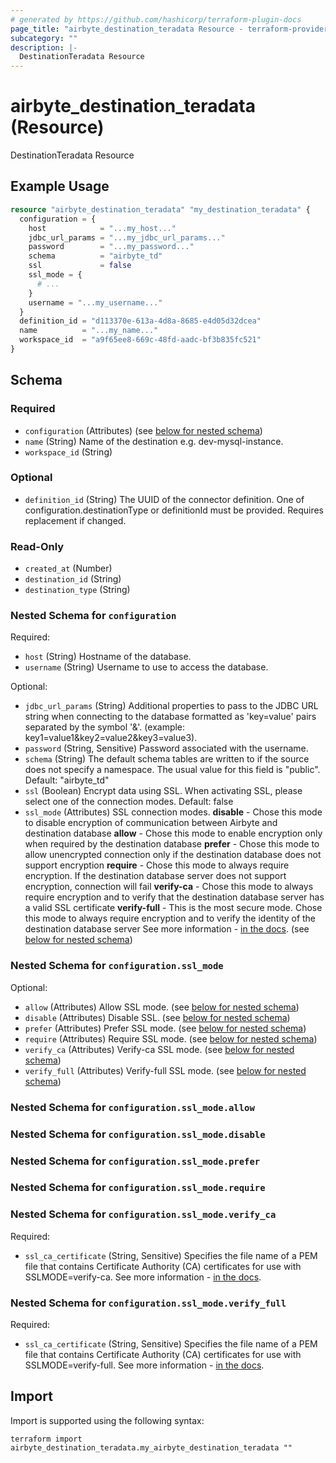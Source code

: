 ```yaml
---
# generated by https://github.com/hashicorp/terraform-plugin-docs
page_title: "airbyte_destination_teradata Resource - terraform-provider-airbyte"
subcategory: ""
description: |-
  DestinationTeradata Resource
---
```


# airbyte_destination_teradata (Resource)

DestinationTeradata Resource

## Example Usage

```terraform
resource "airbyte_destination_teradata" "my_destination_teradata" {
  configuration = {
    host            = "...my_host..."
    jdbc_url_params = "...my_jdbc_url_params..."
    password        = "...my_password..."
    schema          = "airbyte_td"
    ssl             = false
    ssl_mode = {
      # ...
    }
    username = "...my_username..."
  }
  definition_id = "d113370e-613a-4d8a-8685-e4d05d32dcea"
  name          = "...my_name..."
  workspace_id  = "a9f65ee8-669c-48fd-aadc-bf3b835fc521"
}
```

<!-- schema generated by tfplugindocs -->
## Schema

### Required

- `configuration` (Attributes) (see [below for nested schema](#nestedatt--configuration))
- `name` (String) Name of the destination e.g. dev-mysql-instance.
- `workspace_id` (String)

### Optional

- `definition_id` (String) The UUID of the connector definition. One of configuration.destinationType or definitionId must be provided. Requires replacement if changed.

### Read-Only

- `created_at` (Number)
- `destination_id` (String)
- `destination_type` (String)

<a id="nestedatt--configuration"></a>
### Nested Schema for `configuration`

Required:

- `host` (String) Hostname of the database.
- `username` (String) Username to use to access the database.

Optional:

- `jdbc_url_params` (String) Additional properties to pass to the JDBC URL string when connecting to the database formatted as 'key=value' pairs separated by the symbol '&'. (example: key1=value1&key2=value2&key3=value3).
- `password` (String, Sensitive) Password associated with the username.
- `schema` (String) The default schema tables are written to if the source does not specify a namespace. The usual value for this field is "public". Default: "airbyte_td"
- `ssl` (Boolean) Encrypt data using SSL. When activating SSL, please select one of the connection modes. Default: false
- `ssl_mode` (Attributes) SSL connection modes. 
 <b>disable</b> - Chose this mode to disable encryption of communication between Airbyte and destination database
 <b>allow</b> - Chose this mode to enable encryption only when required by the destination database
 <b>prefer</b> - Chose this mode to allow unencrypted connection only if the destination database does not support encryption
 <b>require</b> - Chose this mode to always require encryption. If the destination database server does not support encryption, connection will fail
  <b>verify-ca</b> - Chose this mode to always require encryption and to verify that the destination database server has a valid SSL certificate
  <b>verify-full</b> - This is the most secure mode. Chose this mode to always require encryption and to verify the identity of the destination database server
 See more information - <a href="https://teradata-docs.s3.amazonaws.com/doc/connectivity/jdbc/reference/current/jdbcug_chapter_2.html#URL_SSLMODE"> in the docs</a>. (see [below for nested schema](#nestedatt--configuration--ssl_mode))

<a id="nestedatt--configuration--ssl_mode"></a>
### Nested Schema for `configuration.ssl_mode`

Optional:

- `allow` (Attributes) Allow SSL mode. (see [below for nested schema](#nestedatt--configuration--ssl_mode--allow))
- `disable` (Attributes) Disable SSL. (see [below for nested schema](#nestedatt--configuration--ssl_mode--disable))
- `prefer` (Attributes) Prefer SSL mode. (see [below for nested schema](#nestedatt--configuration--ssl_mode--prefer))
- `require` (Attributes) Require SSL mode. (see [below for nested schema](#nestedatt--configuration--ssl_mode--require))
- `verify_ca` (Attributes) Verify-ca SSL mode. (see [below for nested schema](#nestedatt--configuration--ssl_mode--verify_ca))
- `verify_full` (Attributes) Verify-full SSL mode. (see [below for nested schema](#nestedatt--configuration--ssl_mode--verify_full))

<a id="nestedatt--configuration--ssl_mode--allow"></a>
### Nested Schema for `configuration.ssl_mode.allow`


<a id="nestedatt--configuration--ssl_mode--disable"></a>
### Nested Schema for `configuration.ssl_mode.disable`


<a id="nestedatt--configuration--ssl_mode--prefer"></a>
### Nested Schema for `configuration.ssl_mode.prefer`


<a id="nestedatt--configuration--ssl_mode--require"></a>
### Nested Schema for `configuration.ssl_mode.require`


<a id="nestedatt--configuration--ssl_mode--verify_ca"></a>
### Nested Schema for `configuration.ssl_mode.verify_ca`

Required:

- `ssl_ca_certificate` (String, Sensitive) Specifies the file name of a PEM file that contains Certificate Authority (CA) certificates for use with SSLMODE=verify-ca.
 See more information - <a href="https://teradata-docs.s3.amazonaws.com/doc/connectivity/jdbc/reference/current/jdbcug_chapter_2.html#URL_SSLCA"> in the docs</a>.


<a id="nestedatt--configuration--ssl_mode--verify_full"></a>
### Nested Schema for `configuration.ssl_mode.verify_full`

Required:

- `ssl_ca_certificate` (String, Sensitive) Specifies the file name of a PEM file that contains Certificate Authority (CA) certificates for use with SSLMODE=verify-full.
 See more information - <a href="https://teradata-docs.s3.amazonaws.com/doc/connectivity/jdbc/reference/current/jdbcug_chapter_2.html#URL_SSLCA"> in the docs</a>.

## Import

Import is supported using the following syntax:

```shell
terraform import airbyte_destination_teradata.my_airbyte_destination_teradata ""
```
